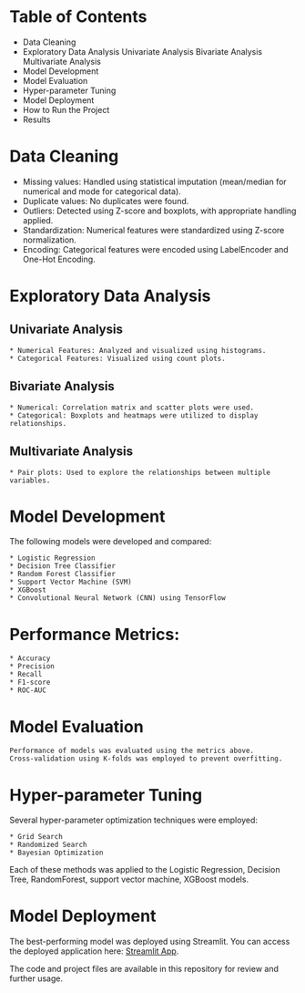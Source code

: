 # Table of Contents
* Data Cleaning
* Exploratory Data Analysis
        Univariate Analysis
        Bivariate Analysis
        Multivariate Analysis
* Model Development
* Model Evaluation
* Hyper-parameter Tuning
* Model Deployment
* How to Run the Project
* Results
# Data Cleaning
* Missing values: Handled using statistical imputation (mean/median for numerical and mode for categorical data).
* Duplicate values: No duplicates were found.
* Outliers: Detected using Z-score and boxplots, with appropriate handling applied.
* Standardization: Numerical features were standardized using Z-score normalization.
* Encoding: Categorical features were encoded using LabelEncoder and One-Hot Encoding.
# Exploratory Data Analysis
## Univariate Analysis
    * Numerical Features: Analyzed and visualized using histograms.
    * Categorical Features: Visualized using count plots.
## Bivariate Analysis
    * Numerical: Correlation matrix and scatter plots were used.
    * Categorical: Boxplots and heatmaps were utilized to display relationships.
## Multivariate Analysis
    * Pair plots: Used to explore the relationships between multiple variables.
# Model Development
The following models were developed and compared:

    * Logistic Regression
    * Decision Tree Classifier
    * Random Forest Classifier
    * Support Vector Machine (SVM)
    * XGBoost
    * Convolutional Neural Network (CNN) using TensorFlow
# Performance Metrics:
    * Accuracy
    * Precision
    * Recall
    * F1-score
    * ROC-AUC
# Model Evaluation
    Performance of models was evaluated using the metrics above.
    Cross-validation using K-folds was employed to prevent overfitting.
# Hyper-parameter Tuning
Several hyper-parameter optimization techniques were employed:

    * Grid Search
    * Randomized Search
    * Bayesian Optimization
Each of these methods was applied to the Logistic Regression, Decision Tree, RandomForest, support vector machine, XGBoost models.

# Model Deployment
The best-performing model was deployed using Streamlit. You can access the deployed application here: [Streamlit App](https://predictionappl.streamlit.app/).

The code and project files are available in this repository for review and further usage.
